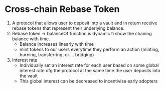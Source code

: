 # Cross-chain Rebase Token

1. A protocol that allows user to deposit into a vault and in return receive rebase tokens that represent their underlying balance.
2. Rebase token -> balanceOf function is dynamic ti show the chaning balance with time.
    - Balance increases linearly with time
    - mint tokens to our users everytime they perform an action (minting, burning, transferring, or.... bridging)
3. Interest rate
    - Individually set an interest rate for each user based on some global interest rate ofg the protocol at the same time the user deposits into the vault
    - This global interest can be decreased to incentivise early adopters
